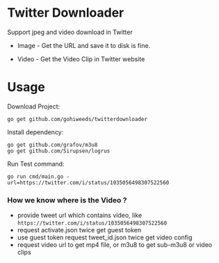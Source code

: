 # Twitter Downloader

Support jpeg and video download in Twitter


* Image - Get the URL and save it to disk is fine.

* Video - Get the Video Clip in Twitter website

# Usage

  Download Project:
  ```
  go get github.com/gohiweeds/twitterdownloader
  ```
  Install dependency:
  ```
  go get github.com/grafov/m3u8
  go get github.com/Sirupsen/logrus
  ```

  Run Test command:
  ```
  go run cmd/main.go -url=https://twitter.com/i/status/1035056498307522560
  ```

### How we know where is the Video ?
  * provide tweet url which contains video, like `https://twitter.com/i/status/1035056498307522560`
  * request activate.json twice get guest token
  * use guest token request tweet_id.json twice get video config
  * request video url to get mp4 file, or m3u8 to get sub-m3u8 or video clips
